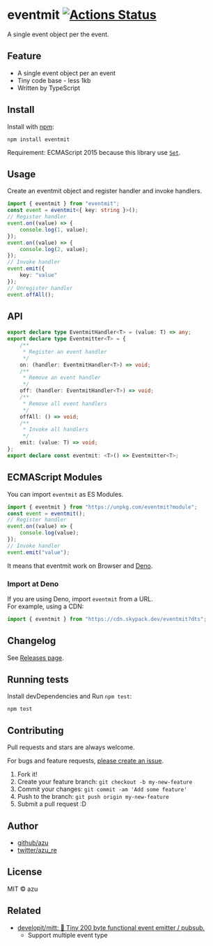 # eventmit [![Actions Status](https://github.com/azu/eventmit/workflows/test/badge.svg)](https://github.com/azu/eventmit/actions?query=workflow%3A"test")

A single event object per the event.

## Feature

- A single event object per an event
- Tiny code base - less 1kb
- Written by TypeScript

## Install

Install with [npm](https://www.npmjs.com/):

    npm install eventmit

Requirement: ECMAScript 2015 because this library use [`Set`](https://developer.mozilla.org/docs/Web/JavaScript/Reference/Global_Objects/Set).

## Usage

Create an eventmit object and register handler and invoke handlers.

```ts
import { eventmit } from "eventmit";
const event = eventmit<{ key: string }>();
// Register handler
event.on((value) => {
    console.log(1, value);
});
event.on((value) => {
    console.log(2, value);
});
// Invoke handler
event.emit({
    key: "value"
});
// Unregister handler
event.offAll();
```

## API

```ts
export declare type EventmitHandler<T> = (value: T) => any;
export declare type Eventmitter<T> = {
    /**
     * Register an event handler
     */
    on: (handler: EventmitHandler<T>) => void;
    /**
     * Remove an event handler
     */
    off: (handler: EventmitHandler<T>) => void;
    /**
     * Remove all event handlers
     */
    offAll: () => void;
    /**
     * Invoke all handlers
     */
    emit: (value: T) => void;
};
export declare const eventmit: <T>() => Eventmitter<T>;
```

## ECMAScript Modules

You can import `eventmit` as ES Modules.

```js
import { eventmit } from "https://unpkg.com/eventmit?module";
const event = eventmit();
// Register handler
event.on((value) => {
    console.log(value);
});
// Invoke handler
event.emit("value");
```

It means that eventmit work on Browser and [Deno](https://deno.land/).

### Import at Deno
If you are using Deno, import `eventmit` from a URL.  
For example, using a CDN:

```typescript
import { eventmit } from "https://cdn.skypack.dev/eventmit?dts";
```

## Changelog

See [Releases page](https://github.com/azu/eventmit/releases).

## Running tests

Install devDependencies and Run `npm test`:

    npm test

## Contributing

Pull requests and stars are always welcome.

For bugs and feature requests, [please create an issue](https://github.com/azu/eventmit/issues).

1. Fork it!
2. Create your feature branch: `git checkout -b my-new-feature`
3. Commit your changes: `git commit -am 'Add some feature'`
4. Push to the branch: `git push origin my-new-feature`
5. Submit a pull request :D

## Author

- [github/azu](https://github.com/azu)
- [twitter/azu_re](https://twitter.com/azu_re)

## License

MIT © azu

## Related

- [developit/mitt: 🥊 Tiny 200 byte functional event emitter / pubsub.](https://github.com/developit/mitt)
    - Support multiple event type

